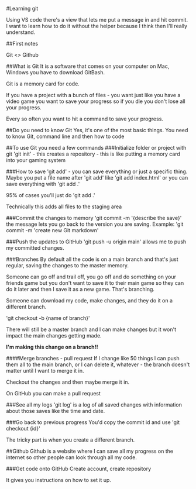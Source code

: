 #Learning git

Using VS code there's a view that lets me put a message in and hit commit. I want to learn how to do it without the helper because I think then I'll really understand.

##First notes

Git <> Github

##What is Git
It is a software that comes on your computer on Mac, Windows you have to download GitBash.

Git is a memory card for code.

If you have a project with a bunch of files - you want just like you have a video game you want to save your progress so if you die you don't lose all your progress.

Every so often you want to hit a command to save your progress.

##Do you need to know Git
Yes, it's one of the most basic things. You need to know Git, command line and then how to code

##To use Git you need a few commands
###Initialize folder or project with git
'git init' - this creates a repository - this is like putting a memory card into your gaming system

###How to save
'git add' - you can save everything or just a specific thing. Maybe you put a file name after 'git add' like 'git add index.html' or you can save everything with 'git add .'

95% of cases you'll just do 'git add .'

Technically this adds all files to the staging area

###Commit the changes to memory
'git commit -m '{describe the save}' the message lets you go back to the version you are saving. Example: 'git commit -m 'create new Git markdown'

###Push the updates to GitHub
'git push -u origin main' allows me to push my committed changes.

###Branches
By default all the code is on a main branch and that's just regular, saving the changes to the master memory.

Someone can go off and trail off, you go off and do something on your friends game but you don't want to save it to their main game so they can do it later and then I save it as a new game. That's branching.

Someone can download my code, make changes, and they do it on a different branch.

'git checkout -b {name of branch}'

There will still be a master branch and I can make changes but it won't impact the main changes getting made.

**I'm making this change on a branch!!**

####Merge branches - pull request
If I change like 50 things I can push them all to the main branch, or I can delete it, whatever - the branch doesn't matter until I want to merge it in.

Checkout the changes and then maybe merge it in.

On GitHub you can make a pull request

###See all my logs
'git log' is a log of all saved changes with information about those saves like the time and date.

###Go back to previous progress
You'd copy the commit id and use 'git checkout {id}'

The tricky part is when you create a different branch.

##Github
Github is a website where I can save all my progress on the internet so other people can look through all my code.

###Get code onto GitHub
Create account, create repository

It gives you instructions on how to set it up.